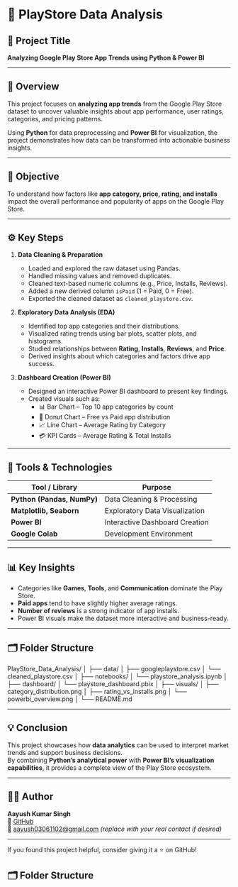 # 📱 PlayStore Data Analysis

## 🎯 Project Title
**Analyzing Google Play Store App Trends using Python & Power BI**

---

## 📘 Overview
This project focuses on **analyzing app trends** from the Google Play Store dataset to uncover valuable insights about app performance, user ratings, categories, and pricing patterns.

Using **Python** for data preprocessing and **Power BI** for visualization, the project demonstrates how data can be transformed into actionable business insights.

---

## 🧠 Objective
To understand how factors like **app category, price, rating, and installs** impact the overall performance and popularity of apps on the Google Play Store.

---

## ⚙️ Key Steps
1. **Data Cleaning & Preparation**
   - Loaded and explored the raw dataset using Pandas.  
   - Handled missing values and removed duplicates.  
   - Cleaned text-based numeric columns (e.g., Price, Installs, Reviews).  
   - Added a new derived column `isPaid` (1 = Paid, 0 = Free).  
   - Exported the cleaned dataset as `cleaned_playstore.csv`.

2. **Exploratory Data Analysis (EDA)**
   - Identified top app categories and their distributions.  
   - Visualized rating trends using bar plots, scatter plots, and histograms.  
   - Studied relationships between **Rating**, **Installs**, **Reviews**, and **Price**.  
   - Derived insights about which categories and factors drive app success.

3. **Dashboard Creation (Power BI)**
   - Designed an interactive Power BI dashboard to present key findings.  
   - Created visuals such as:
     - 📊 Bar Chart – Top 10 app categories by count  
     - 🍩 Donut Chart – Free vs Paid app distribution  
     - 📈 Line Chart – Average Rating by Category  
     - 💳 KPI Cards – Average Rating & Total Installs  

---

## 🧩 Tools & Technologies
| Tool / Library | Purpose |
|-----------------|----------|
| **Python (Pandas, NumPy)** | Data Cleaning & Processing |
| **Matplotlib, Seaborn** | Exploratory Data Visualization |
| **Power BI** | Interactive Dashboard Creation |
| **Google Colab** | Development Environment |

---

## 📊 Key Insights
- Categories like **Games**, **Tools**, and **Communication** dominate the Play Store.  
- **Paid apps** tend to have slightly higher average ratings.  
- **Number of reviews** is a strong indicator of app installs.  
- Power BI visuals make the dataset more interactive and business-ready.

---

## 🗂️ Folder Structure
PlayStore_Data_Analysis/
│
├── data/
│ ├── googleplaystore.csv
│ └── cleaned_playstore.csv
│
├── notebooks/
│ └── playstore_analysis.ipynb
│
├── dashboard/
│ └── playstore_dashboard.pbix
│
├── visuals/
│ ├── category_distribution.png
│ ├── rating_vs_installs.png
│ └── powerbi_overview.png
│
└── README.md

---

## 💡 Conclusion
This project showcases how **data analytics** can be used to interpret market trends and support business decisions.  
By combining **Python’s analytical power** with **Power BI’s visualization capabilities**, it provides a complete view of the Play Store ecosystem.

---

## 👨‍💻 Author
**Aayush Kumar Singh**  
🔗 [GitHub](https://github.com/Aayush9-spec)  
📧 aayush03061102@gmail.com *(replace with your real contact if desired)*  

---

If you found this project helpful, consider giving it a ⭐ on GitHub!


## 🗂️ Folder Structure
